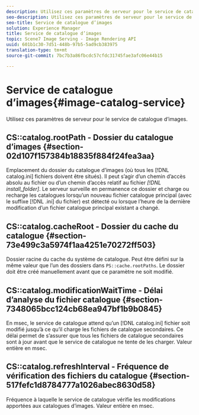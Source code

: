 ```yaml
---
description: Utilisez ces paramètres de serveur pour le service de catalogue d’images.
seo-description: Utilisez ces paramètres de serveur pour le service de catalogue d’images.
seo-title: Service de catalogue d’images
solution: Experience Manager
title: Service de catalogue d’images
topic: Scene7 Image Serving - Image Rendering API
uuid: 601b1c30-7d51-448b-97b5-5ad9cb383975
translation-type: tm+mt
source-git-commit: 7bc7b3a86fbcdc57cfdc31745fae3afc06e44b15

---
```



# Service de catalogue d’images{#image-catalog-service}

Utilisez ces paramètres de serveur pour le service de catalogue d’images.

## CS::catalog.rootPath - Dossier du catalogue d’images {#section-02d107f157384b18835f884f24fea3aa}

Emplacement du dossier du catalogue d’images (où tous les [!DNL catalog.ini] fichiers doivent être situés). Il peut s’agir d’un chemin d’accès absolu au fichier ou d’un chemin d’accès relatif au fichier *[!DNL install_folder]*. Le serveur surveille en permanence ce dossier et charge ou recharge les catalogues lorsqu’un nouveau fichier catalogue principal (avec le suffixe [!DNL .ini] du fichier) est détecté ou lorsque l’heure de la dernière modification d’un fichier catalogue principal existant a changé.

## CS::catalog.cacheRoot - Dossier du cache du catalogue {#section-73e499c3a5974f1aa4251e70272ff503}

Dossier racine du cache du système de catalogue. Peut être défini sur la même valeur que l’un des dossiers dans `PS::cache.rootPaths`. Le dossier doit être créé manuellement avant que ce paramètre ne soit modifié.

## CS::catalog.modificationWaitTime - Délai d’analyse du fichier catalogue {#section-7348065bcc124cb68ea947bf1b9b0845}

En msec, le service de catalogue attend qu’un [!DNL catalog.ini] fichier soit modifié jusqu’à ce qu’il charge les fichiers de catalogue secondaires. Ce délai permet de s’assurer que tous les fichiers de catalogue secondaires sont à jour avant que le service de catalogue ne tente de les charger. Valeur entière en msec.

## CS::catalog.refreshInterval - Fréquence de vérification des fichiers du catalogue {#section-517fefc1d8784777a1026abec8630d58}

Fréquence à laquelle le service de catalogue vérifie les modifications apportées aux catalogues d’images. Valeur entière en msec.
